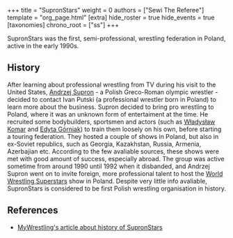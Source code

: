 +++
title = "SupronStars"
weight = 0
authors = ["Sewi The Referee"]
template = "org_page.html"
[extra]
hide_roster = true
hide_events = true
[taxonomies]
chrono_root = ["ss"]
+++

SupronStars was the first, semi-professional, wrestling federation in Poland, active in the early 1990s. 

## History

After learning about professional wrestling from TV during his visit to the United States, [Andrzej Supron](@/w/andrzej-supron.md) - a Polish Greco-Roman olympic wrestler - decided to contact Ivan Putski (a professional wrestler born in Poland) to learn more about the business. Supron decided to bring pro wrestling to Poland, where it was an unknown form of entertaiment at the time. He recruited some bodybuilders, sportsmen and actors (such as [Władysław Komar][komar] and [Edyta Górniak][gorniak]) to train them loosely on his own, before starting a touring federation. They hosted a couple of shows in Poland, but also in ex-Soviet republics, such as Georgia, Kazakhstan, Russia, Armenia, Azerbajian etc. According to the few avaliable sources, these shows were met with good amount of success, especially abroad. The group was active sometime from around 1990 until 1992 when it disbanded, and Andrzej Supron went on to invite foreign, more professional talent to host the [World Wrestling Superstars](@/o/wws.md) show in Poland. Despite very little info avaliable, SupronStars is considered to be first Polish wrestling organisation in history.

## References

* [MyWrestling's article about history of SupronStars](https://mywrestling.com.pl/historia-polskiego-wrestlingu-1-supronstars-gala-w-torwarze-ppwf)

[komar]: https://en.wikipedia.org/wiki/W%C5%82adys%C5%82aw_Komar
[gorniak]: https://en.wikipedia.org/wiki/Edyta_G%C3%B3rniak
